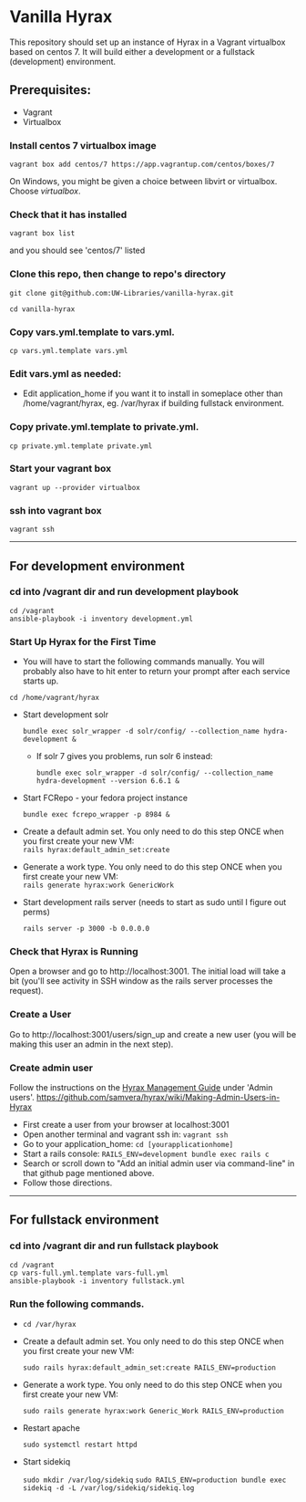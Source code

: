 # Vanilla Hyrax

This repository should set up an instance of Hyrax in a Vagrant virtualbox based on centos 7. It will build either a development or a fullstack (development) environment.

## Prerequisites:
 - Vagrant
 - Virtualbox

### Install centos 7 virtualbox image
`vagrant box add centos/7 https://app.vagrantup.com/centos/boxes/7`

On Windows, you might be given a choice between libvirt or virtualbox. Choose *virtualbox*.

### Check that it has installed
`vagrant box list`

and you should see 'centos/7' listed

### Clone this repo, then change to repo's directory
`git clone git@github.com:UW-Libraries/vanilla-hyrax.git`

`cd vanilla-hyrax`

### Copy vars.yml.template to vars.yml.

`cp vars.yml.template vars.yml`

### Edit vars.yml as needed:

* Edit application_home if you want it to install in someplace other than /home/vagrant/hyrax, eg. /var/hyrax if building fullstack environment.

### Copy private.yml.template to private.yml.

`cp private.yml.template private.yml`

### Start your vagrant box
`vagrant up --provider virtualbox`

### ssh into vagrant box
`vagrant ssh`

---

## For development environment

### cd into /vagrant dir and run development playbook
`cd /vagrant`   
`ansible-playbook -i inventory development.yml`

### Start Up Hyrax for the First Time

* You will have to start the following commands manually. You will probably also have to hit enter to return your prompt after each service starts up.

`cd /home/vagrant/hyrax`

* Start development solr

    `bundle exec solr_wrapper -d solr/config/ --collection_name hydra-development &`

  * If solr 7 gives you problems, run solr 6 instead:
  
    `bundle exec solr_wrapper -d solr/config/ --collection_name hydra-development --version 6.6.1 &`

* Start FCRepo - your fedora project instance

    `bundle exec fcrepo_wrapper -p 8984 &`

* Create a default admin set. You only need to do this step ONCE when you first create your new VM:  
    `rails hyrax:default_admin_set:create`

* Generate a work type. You only need to do this step ONCE when you first create your new VM:  
    `rails generate hyrax:work GenericWork`

* Start development rails server (needs to start as sudo until I figure out perms)

    `rails server -p 3000 -b 0.0.0.0`

### Check that Hyrax is Running
Open a browser and go to http://localhost:3001. The initial load will take a bit (you'll see activity in SSH window as the rails server processes the request).

### Create a User
Go to http://localhost:3001/users/sign_up and create a new user (you will be making this user an admin in the next step).

### Create admin user
Follow the instructions on the [Hyrax Management Guide](https://github.com/samvera/hyrax/wiki/Hyrax-Management-Guide) under 'Admin users'. https://github.com/samvera/hyrax/wiki/Making-Admin-Users-in-Hyrax

 - First create a user from your browser at localhost:3001
 - Open another terminal and vagrant ssh in: `vagrant ssh `
 - Go to your application_home: `cd [yourapplicationhome]`
 - Start a rails console: `RAILS_ENV=development bundle exec rails c`
 - Search or scroll down to "Add an initial admin user via command-line" in that github page mentioned above.
 - Follow those directions.

---

## For fullstack environment

### cd into /vagrant dir and run fullstack playbook   
`cd /vagrant`   
`cp vars-full.yml.template vars-full.yml`   
`ansible-playbook -i inventory fullstack.yml`

### Run the following commands.   

* `cd /var/hyrax`

* Create a default admin set. You only need to do this step ONCE when you first create your new VM:

    `sudo rails hyrax:default_admin_set:create RAILS_ENV=production`

* Generate a work type. You only need to do this step ONCE when you first create your new VM:

    `sudo rails generate hyrax:work Generic_Work RAILS_ENV=production`

* Restart apache

    `sudo systemctl restart httpd`

* Start sidekiq

    `sudo mkdir /var/log/sidekiq`
    `sudo RAILS_ENV=production bundle exec sidekiq -d -L /var/log/sidekiq/sidekiq.log`

